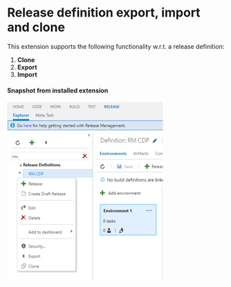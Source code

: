 # Release definition export, import and clone
This extension supports the following functionality w.r.t. a release definition:
1. **Clone**
2. **Export**
3. **Import**

#### Snapshot from installed extension
![Readme](images/Readme.PNG)
